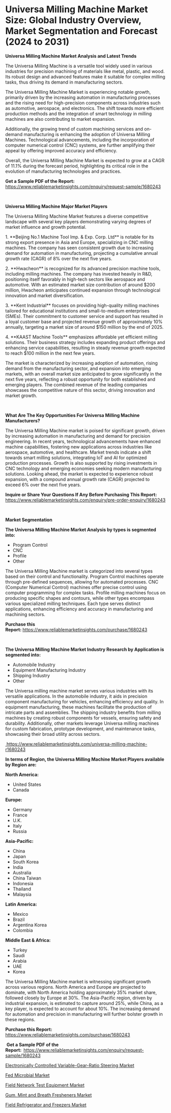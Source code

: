 <p><h1>Universa Milling Machine Market Size: Global Industry Overview, Market Segmentation and Forecast (2024 to 2031)</h1></p><p><strong>Universa Milling Machine Market Analysis and Latest Trends</strong></p>
<p><p>The Universa Milling Machine is a versatile tool widely used in various industries for precision machining of materials like metal, plastic, and wood. Its robust design and advanced features make it suitable for complex milling tasks, thus driving its demand in manufacturing sectors. </p><p>The Universa Milling Machine Market is experiencing notable growth, primarily driven by the increasing automation in manufacturing processes and the rising need for high-precision components across industries such as automotive, aerospace, and electronics. The shift towards more efficient production methods and the integration of smart technology in milling machines are also contributing to market expansion.</p><p>Additionally, the growing trend of custom machining services and on-demand manufacturing is enhancing the adoption of Universa Milling Machines. Technological advancements, including the incorporation of computer numerical control (CNC) systems, are further amplifying their appeal by offering improved accuracy and efficiency. </p><p>Overall, the Universa Milling Machine Market is expected to grow at a CAGR of 11.1% during the forecast period, highlighting its critical role in the evolution of manufacturing technologies and practices.</p></p>
<p><strong>Get a Sample PDF of the Report:&nbsp;</strong> <a href="https://www.reliablemarketinsights.com/enquiry/request-sample/1680243?utm_campaign=1619&utm_medium=2&utm_source=Github&utm_content=ia&utm_term=14102024&utm_id=universa-milling-machine">https://www.reliablemarketinsights.com/enquiry/request-sample/1680243</a></p>
<p>&nbsp;</p>
<p><strong>Universa Milling Machine Major Market Players</strong></p>
<p><p>The Universa Milling Machine Market features a diverse competitive landscape with several key players demonstrating varying degrees of market influence and growth potential. </p><p>1. **Beijing No.1 Machine Tool Imp. & Exp. Corp. Ltd** is notable for its strong export presence in Asia and Europe, specializing in CNC milling machines. The company has seen consistent growth due to increasing demand for automation in manufacturing, projecting a cumulative annual growth rate (CAGR) of 8% over the next five years.</p><p>2. **Hwacheon** is recognized for its advanced precision machine tools, including milling machines. The company has invested heavily in R&D, positioning itself favorably in high-tech sectors like aerospace and automotive. With an estimated market size contribution of around $200 million, Hwacheon anticipates continued expansion through technological innovation and market diversification.</p><p>3. **Kent Industrial** focuses on providing high-quality milling machines tailored for educational institutions and small-to-medium enterprises (SMEs). Their commitment to customer service and support has resulted in a loyal customer base and projected revenue growth of approximately 10% annually, targeting a market size of around $150 million by the end of 2025.</p><p>4. **KAAST Machine Tools** emphasizes affordable yet efficient milling solutions. Their business strategy includes expanding product offerings and enhancing service capabilities, resulting in steady revenue growth expected to reach $100 million in the next few years.</p><p>The market is characterized by increasing adoption of automation, rising demand from the manufacturing sector, and expansion into emerging markets, with an overall market size anticipated to grow significantly in the next five years, reflecting a robust opportunity for both established and emerging players. The combined revenue of the leading companies showcases the competitive nature of this sector, driving innovation and market growth.</p></p>
<p>&nbsp;</p>
<p><strong>What Are The Key Opportunities For Universa Milling Machine Manufacturers?</strong></p>
<p><p>The Universa Milling Machine market is poised for significant growth, driven by increasing automation in manufacturing and demand for precision engineering. In recent years, technological advancements have enhanced machine capabilities, fostering new applications across industries like aerospace, automotive, and healthcare. Market trends indicate a shift towards smart milling solutions, integrating IoT and AI for optimized production processes. Growth is also supported by rising investments in CNC technology and emerging economies seeking modern manufacturing solutions. Looking ahead, the market is expected to experience robust expansion, with a compound annual growth rate (CAGR) projected to exceed 6% over the next five years.</p></p>
<p><strong>Inquire or Share Your Questions If Any Before Purchasing This Report:</strong> <a href="https://www.reliablemarketinsights.com/enquiry/pre-order-enquiry/1680243?utm_campaign=1619&utm_medium=2&utm_source=Github&utm_content=ia&utm_term=14102024&utm_id=universa-milling-machine">https://www.reliablemarketinsights.com/enquiry/pre-order-enquiry/1680243</a></p>
<p>&nbsp;</p>
<p><strong>Market Segmentation</strong></p>
<p><strong>The Universa Milling Machine Market Analysis by types is segmented into:</strong></p>
<p><ul><li>Program Control</li><li>CNC</li><li>Profile</li><li>Other</li></ul></p>
<p><p>The Universa Milling Machine market is categorized into several types based on their control and functionality. Program Control machines operate through pre-defined sequences, allowing for automated processes. CNC (Computer Numerical Control) machines offer precise control using computer programming for complex tasks. Profile milling machines focus on producing specific shapes and contours, while other types encompass various specialized milling techniques. Each type serves distinct applications, enhancing efficiency and accuracy in manufacturing and machining sectors.</p></p>
<p><strong>Purchase this Report:&nbsp;</strong><a href="https://www.reliablemarketinsights.com/purchase/1680243?utm_campaign=1619&utm_medium=2&utm_source=Github&utm_content=ia&utm_term=14102024&utm_id=universa-milling-machine">https://www.reliablemarketinsights.com/purchase/1680243</a></p>
<p>&nbsp;</p>
<p><strong>The Universa Milling Machine Market Industry Research by Application is segmented into:</strong></p>
<p><ul><li>Automobile Industry</li><li>Equipment Manufacturing Industry</li><li>Shipping Industry</li><li>Other</li></ul></p>
<p><p>The Universa milling machine market serves various industries with its versatile applications. In the automobile industry, it aids in precision component manufacturing for vehicles, enhancing efficiency and quality. In equipment manufacturing, these machines facilitate the production of intricate parts and assemblies. The shipping industry benefits from milling machines by creating robust components for vessels, ensuring safety and durability. Additionally, other markets leverage Universa milling machines for custom fabrication, prototype development, and maintenance tasks, showcasing their broad utility across sectors.</p></p>
<p><a href="https://www.reliablemarketinsights.com/universa-milling-machine-r1680243?utm_campaign=1619&utm_medium=2&utm_source=Github&utm_content=ia&utm_term=14102024&utm_id=universa-milling-machine">&nbsp;https://www.reliablemarketinsights.com/universa-milling-machine-r1680243</a></p>
<p><strong>In terms of Region, the Universa Milling Machine Market Players available by Region are:</strong></p>
<p>
    <p> <strong> North America: </strong>
        <ul>
            <li>United States</li>
            <li>Canada</li>
        </ul>
        </p> 
    <p> <strong> Europe: </strong>
        <ul>
            <li>Germany</li>
            <li>France</li>
            <li>U.K.</li>
            <li>Italy</li>
            <li>Russia</li>
        </ul>
        </p> 
    <p> <strong> Asia-Pacific: </strong>
        <ul>
            <li>China</li>
            <li>Japan</li>
            <li>South Korea</li>
            <li>India</li>
            <li>Australia</li>
            <li>China Taiwan</li>
            <li>Indonesia</li>
            <li>Thailand</li>
            <li>Malaysia</li>
        </ul>
        </p> 
    <p> <strong> Latin America: </strong>
        <ul>
            <li>Mexico</li>
            <li>Brazil</li>
            <li>Argentina Korea</li>
            <li>Colombia</li>
        </ul>
        </p> 
    <p> <strong> Middle East & Africa: </strong>
        <ul>
            <li>Turkey</li>
            <li>Saudi</li>
            <li>Arabia</li>
            <li>UAE</li>
            <li>Korea</li>
        </ul>
    </p>
    </p>
<p><p>The Universa Milling Machine market is witnessing significant growth across various regions. North America and Europe are projected to dominate, with North America holding approximately 35% market share, followed closely by Europe at 30%. The Asia-Pacific region, driven by industrial expansion, is estimated to capture around 25%, while China, as a key player, is expected to account for about 10%. The increasing demand for automation and precision in manufacturing will further bolster growth in these regions.</p></p>
<p><strong>Purchase this Report: </strong><a href="https://www.reliablemarketinsights.com/purchase/1680243?utm_campaign=1619&utm_medium=2&utm_source=Github&utm_content=ia&utm_term=14102024&utm_id=universa-milling-machine">https://www.reliablemarketinsights.com/purchase/1680243</a></p>
<p>&nbsp;<strong>Get a Sample PDF of the Report:&nbsp;&nbsp;</strong><a href="https://www.reliablemarketinsights.com/enquiry/request-sample/1680243?utm_campaign=1619&utm_medium=2&utm_source=Github&utm_content=ia&utm_term=14102024&utm_id=universa-milling-machine">https://www.reliablemarketinsights.com/enquiry/request-sample/1680243</a></p>
<p><strong></strong></p>
<p><p><a href="https://www.linkedin.com/pulse/top-trends-transforming-electronically-controlled-variable-gear-ratio-kawwf?trk=public_post_embed_feed-article-content&utm_campaign=1619&utm_medium=2&utm_source=Github&utm_content=ia&utm_term=14102024&utm_id=universa-milling-machine">Electronically Controlled Variable-Gear-Ratio Steering Market</a></p><p><a href="https://www.linkedin.com/pulse/emerging-trends-fed-microbial-market-detailed-overview-applications-z1k1f?trk=public_post_embed_feed-article-content&utm_campaign=1619&utm_medium=2&utm_source=Github&utm_content=ia&utm_term=14102024&utm_id=universa-milling-machine">Fed Microbial Market</a></p><p><a href="https://www.linkedin.com/pulse/field-network-test-equipment-market-forecast-global-trends-rgcqf?trk=public_post_embed_feed-article-content&utm_campaign=1619&utm_medium=2&utm_source=Github&utm_content=ia&utm_term=14102024&utm_id=universa-milling-machine">Field Network Test Equipment Market</a></p><p><a href="https://www.linkedin.com/pulse/gum-mint-breath-fresheners-market-forecasts-trends-impact-analysis-wmk5f?trk=public_post_embed_feed-article-content&utm_campaign=1619&utm_medium=2&utm_source=Github&utm_content=ia&utm_term=14102024&utm_id=universa-milling-machine">Gum, Mint and Breath Fresheners Market</a></p><p><a href="https://www.linkedin.com/pulse/global-field-refrigerator-freezers-market-product-types-rj4yf?trk=public_post_embed_feed-article-content&utm_campaign=1619&utm_medium=2&utm_source=Github&utm_content=ia&utm_term=14102024&utm_id=universa-milling-machine">Field Refrigerator and Freezers Market</a></p></p>